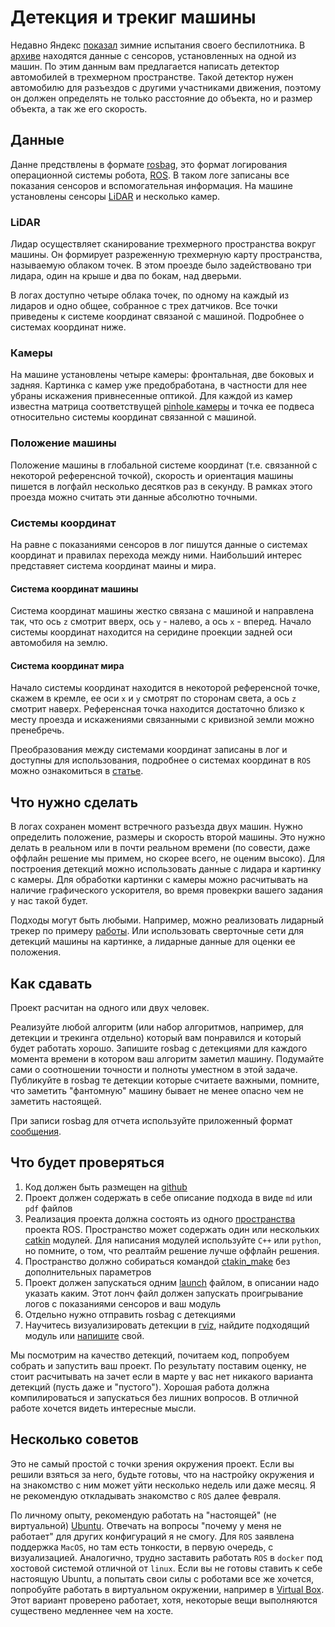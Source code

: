 # Детекция и трекиг машины

Недавно Яндекс [показал](https://www.youtube.com/watch?v=7hUut7Hsgys) зимние испытания своего беспилотника.
В [архиве](TODO) находятся данные с сенсоров, установленных на одной из машин.
По этим данным вам предлагается написать детектор автомобилей в трехмерном пространстве. 
Такой детектор нужен автомобилю для разъездов с другими участниками движения, поэтому он должен определять не только расстояние до объекта, 
но и размер объекта, а так же его скорость.

## Данные

Данне предствлены в формате [rosbag](http://wiki.ros.org/rosbag), это формат логирования операционной системы робота, [ROS](http://www.ros.org/).
В таком логе записаны все показания сенсоров и вспомогательная информация. 
На машине установлены сенсоры [LiDAR](https://ru.wikipedia.org/wiki/Лидар) и несколько камер.

### LiDAR

Лидар осуществляет сканирование трехмерного пространства вокруг машины. Он формирует разреженную трехмерную карту пространства, называемую облаком точек.
В этом проезде было задействовано три лидара, один на крыше и два по бокам, над дверьми.

В логах доступно четыре облака точек, по одному на каждый из лидаров и одно общее, собранное с трех датчиков.
Все точки приведены к системе координат связаной с машиной. Подробнее о системах координат ниже.

### Камеры

На машине установлены четыре камеры: фронтальная, две боковых и задняя. 
Картинка с камер уже предобработана, в частности для нее убраны искажения привнесенные оптикой.
Для каждой из камер известна матрица соответствущей [pinhole камеры](https://en.wikipedia.org/wiki/Camera_matrix) 
и точка ее подвеса относительно системы координат связанной с машиной.

### Положение машины

Положение машины в глобальной системе координат (т.е. связанной с некоторой референсной точкой),
 скорость и ориентация машины пишется в логфайл несколько десятков раз в секунду. В рамках этого проезда можно считать эти данные абсолютно точными.

### Системы координат

На равне с показаниями сенсоров в лог пишутся данные о системах координат и правилах перехода между ними.
Наибольший интерес представяет система координат маины и мира.

#### Система координат машины

Система координат машины жестко связана с машиной и направлена так, что ось `z` смотрит вверх, ось `y` - налево, а ось `x` - вперед.
Начало системы координат находится на серидине проекции задней оси автомобиля на землю.

#### Система координат мира

Начало системы координат находится в некоторой референсной точке, скажем в кремле, ее оси `x` и `y` смотрят по сторонам света, а ось `z` смотрит наверх.
Референсная точка находится достаточно близко к месту проезда и искажениями связанными с кривизной земли можно пренебречь.

Преобразования между системами координат записаны в лог и доступны для использования, подробнее о системах координат в `ROS` можно ознакомиться в [статье](http://wiki.ros.org/tf).

## Что нужно сделать

В логах сохранен момент встречного разъезда двух машин. Нужно определить положение, размеры и скорость второй машины. Это нужно делать в реальном или
в почти реальном времени (по совести, даже оффлайн решение мы примем, но скорее всего, не оценим высоко). Для построения детекций можно использовать данные с лидара и картинку с камеры.
Для обработки картинки с камеры можно расчитывать на наличие графического ускорителя, во время провекрки вашего задания у нас такой будет.

Подходы могут быть любыми.
Например, можно реализовать лидарный трекер по примеру [работы](http://ieeexplore.ieee.org/document/7535461/figures).
Или использовать сверточные сети для детекций машины на картинке, а лидарные данные для оценки ее положения.

## Как сдавать

Проект расчитан на одного или двух человек.

Реализуйте любой алгоритм (или набор алгоритмов, например, для детекции и трекинга отдельно) который вам понравился и который будет работать хорошо. Запишите rosbag с детекциями для каждого момента времени в котором ваш алгоритм заметил машину. Подумайте сами о соотношении точности и полноты уместном в этой задаче. Публикуйте в rosbag те детекции которые считаете важными, помните, что заметить "фантомную" машину бывает не менее опасно чем не заметить настоящей.

При записи rosbag для отчета используйте приложенный формат [сообщения](TODO).

## Что будет проверяться 

1) Код должен быть размещен на [github](http://github.com)
2) Проект должен содержать в себе описание подхода в виде `md` или `pdf` файлов
3) Реализация проекта должна состоять из одного [пространства](http://wiki.ros.org/catkin/workspaces) проекта ROS. Пространство может содержать один или нескольких [catkin](http://wiki.ros.org/catkin/CMakeLists.txt) модулей. Для написания модулей используйте `C++` или `python`, но помните, о том, что реалтайм решение лучше оффлайн решения.
4) Пространство должно собираться командой [ctakin_make](http://wiki.ros.org/catkin/commands/catkin_make) без дополнительных параметров
5) Проект должен запускаться одним [launch](http://wiki.ros.org/roslaunch) файлом, в описании надо указать каким. Этот лонч файл должен запускать проигрывание логов с показаниями сенсоров и ваш модуль
6) Отдельно нужно отправить rosbag с детекциями
7) Научитесь визуализировать детекции в [rviz](http://wiki.ros.org/rviz), найдите подходящий модуль или [напишите](http://docs.ros.org/lunar/api/rviz_plugin_tutorials/html/display_plugin_tutorial.html) свой.

Мы посмотрим на качество детекций, почитаем код, попробуем собрать и запустить ваш проект. По результату поставим оценку, не стоит расчитывать на зачет если в марте у вас нет никакого варианта детекций (пусть даже и "пустого"). Хорошая работа должна компилироваться и запускаться без лишних вопросов. В отличной работе хочется видеть интересные мысли.

## Несколько советов

Это не самый простой с точки зрения окружения проект. Если вы решили взяться за него, будьте готовы, что на настройку окружения и на знакомство с ним может уйти несколько недель или даже месяц. Я не рекомендую откладывать знакомство с `ROS` далее февраля.

По личному опыту, рекомендую работать на "настоящей" (не виртуальной) [Ubuntu](https://www.ubuntu.com/). Отвечать на вопросы "почему у меня не работает" для других конфигураций я не смогу. Для `ROS` заявлена поддержка `MacOS`, но там есть тонкости, в первую очередь, с визуализацией. Аналогично, трудно заставить работать `ROS` в `docker` под хостовой системой отличной от `linux`.
Если вы не готовы ставить к себе настоящую Ubuntu, а попытать свои силы с роботами все же хочется, попробуйте работать в виртуальном окружении, например в [Virtual Box](https://www.virtualbox.org/). Этот вариант проверено работает, хотя, некоторые вещи выполняются существено медленнее чем на хосте.

